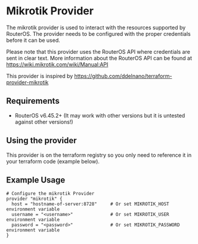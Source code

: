 # Mikrotik Provider

The mikrotik provider is used to interact with the resources supported by RouterOS.
The provider needs to be configured with the proper credentials before it can be used.

Please note that this provider uses the RouterOS API where credentials are sent in clear text.
More information about the RouterOS API can be found at <https://wiki.mikrotik.com/wiki/Manual:API>

This provider is inspired by <https://github.com/ddelnano/terraform-provider-mikrotik>

## Requirements

* RouterOS v6.45.2+ (It may work with other versions but it is untested against other versions!)

## Using the provider

This provider is on the terraform registry so you only need to reference it in your terraform code (example below).

## Example Usage

```hcl
# Configure the mikrotik Provider
provider "mikrotik" {
  host = "hostname-of-server:8728"     # Or set MIKROTIK_HOST environment variable
  username = "<username>"              # Or set MIKROTIK_USER environment variable
  password = "<password>"              # Or set MIKROTIK_PASSWORD environment variable
}
```
